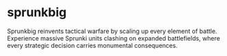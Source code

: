 # sprunkbig
Sprunkbig reinvents tactical warfare by scaling up every element of battle. Experience massive Sprunki units clashing on expanded battlefields, where every strategic decision carries monumental consequences.
